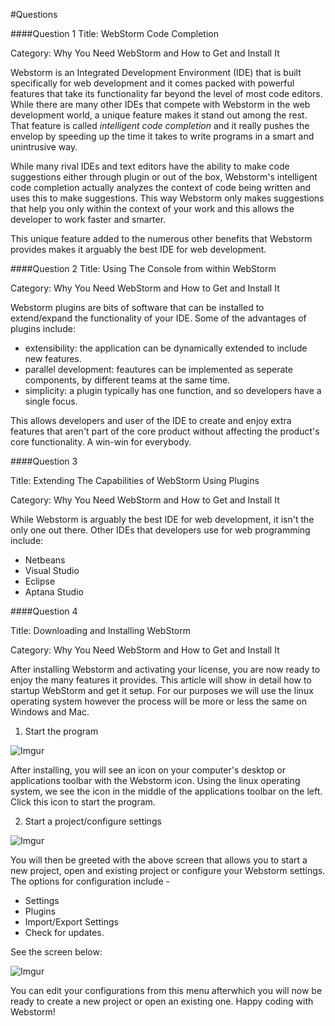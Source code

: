#Questions

####Question 1
Title: WebStorm Code Completion

Category: Why You Need WebStorm and How to Get and Install It

Webstorm is an Integrated Development Environment (IDE) that is built specifically for web development and it comes packed
with powerful features that take its functionality far beyond the level of most code editors. While there are many other
IDEs that compete with Webstorm in the web development world, a unique feature makes it stand out among the rest. That
feature is called *intelligent code completion* and it really pushes the envelop by speeding up the time it takes to
write programs in a smart and unintrusive way.

While many rival IDEs and text editors have the ability to make code suggestions either through plugin or out of
the box, Webstorm's intelligent code completion actually analyzes the context of code being written and uses this to
make suggestions. This way Webstorm only makes suggestions that help you only within the context of your work and
this allows the developer to work faster and smarter.

This unique feature added to the numerous other benefits that Webstorm provides makes it arguably the best IDE for
web development.


####Question 2
Title: Using The Console from within WebStorm

Category: Why You Need WebStorm and How to Get and Install It

Webstorm plugins are bits of software that can be installed to extend/expand the functionality of your IDE. Some of the
advantages of plugins include:
- extensibility: the application can be dynamically extended to include new features.
- parallel development: feautures can be implemented as seperate components, by different teams at the same time.
- simplicity: a plugin typically has one function, and so developers have a single focus.

This allows developers and user of the IDE to create and enjoy extra features that aren't part of the core product without
affecting the product's core functionality. A win-win for everybody.

####Question 3

Title: Extending The Capabilities of WebStorm Using Plugins

Category: Why You Need WebStorm and How to Get and Install It

While Webstorm is arguably the best IDE for web development, it isn't the only one out there. Other IDEs that
developers use for web programming include:

- Netbeans
- Visual Studio
- Eclipse
- Aptana Studio


####Question 4

Title: Downloading and Installing WebStorm

Category: Why You Need WebStorm and How to Get and Install It


After installing Webstorm and activating your license, you are now ready to enjoy the many features it provides. This
article will show in detail how to startup WebStorm and get it setup. For our purposes we will use the linux operating
system however the process will be more or less the same on Windows and Mac.

 1. Start the program

 ![Imgur](http://i.imgur.com/h5RarEu.png)

 After installing, you will see an icon on your computer's desktop or applications toolbar with the Webstorm icon. Using
 the linux operating system, we see the icon in the middle of the applications toolbar on the left. Click this icon to start the program.

2. Start a project/configure settings

![Imgur](http://i.imgur.com/ji7DW83.png)

You will then be greeted with the above screen that allows you to start a new project, open and existing project or configure your Webstorm settings.  The options for configuration include -

- Settings
- Plugins
- Import/Export Settings
- Check for updates.

See the screen below:

![Imgur](http://i.imgur.com/z1oeC65.png)

You can edit your configurations from this menu afterwhich you will now be ready to create a new project or open an existing one. Happy coding with Webstorm! 